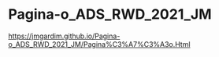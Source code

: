 # Pagina-o_ADS_RWD_2021_JM
https://jmgardim.github.io/Pagina-o_ADS_RWD_2021_JM/Pagina%C3%A7%C3%A3o.Html
